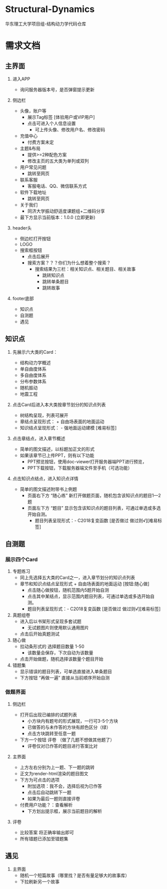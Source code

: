 # Structural-Dynamics
 华东理工大学项目组-结构动力学代码仓库


# 需求文档

## 主界面
1. 进入APP 
    - 询问服务器版本号，是否弹窗提示更新
2. 侧边栏
    - 头像，账户等
        - 展示Tag标签 [体验用户或VIP用户]
        - 点击可进入个人信息设置
            - 可上传头像、修改用户名、修改密码
    - 充值中心
        - 付费方案未定
    - 主题&布局
        - 提供>=2种配色方案
        - 修改主页的五大类为单列或双列
    - 用户常见问题
        - 跳转至网页
    - 联系客服
        - 客服电话、QQ、微信联系方式
    - 软件下载地址
        - 跳转至网页
    - 关于我们
        - 同济大学振动舒适度课题组+二维码分享
    - 最下方显示当前版本：1.0.0 (立即更新)
3. header头
    - 侧边栏打开按钮
    - LOGO 
    - 搜索框按钮 
        - 点击后展开
        - 搜索方案？？？你们为什么想着整个搜索？
            - 搜索结果为三栏：相关知识点、相关题目、相关故事
                - 跳转知识点
                - 跳转单条题目
                - 跳转故事

4. footer底部
    - 知识点
    - 自测题
    - 遇见

## 知识点
1. 先展示六大类的Card：
    - 结构动力学概述
    - 单自由度体系
    - 多自由度体系
    - 分布参数体系
    - 随机振动
    - 地震工程

2. 点击Card后进入本大类按章节划分的知识点列表  
    - 树结构呈现，列表可展开
    - 章结点呈现形式：  + 自由场表面的地面运动 
    - 知识结点呈现形式： - 强地面运动建模    [难易标签] 

3. 点击章结点，进入章节概述
    - 简单的图文描述，以标题加正文的形式  
    - 如果该章节已上传PPT，则有以下功能
        - PPT预览按钮，使用doc-viewer打开服务器端PPT进行预览，
        - PPT下载按钮，下载服务器端文件至手机（可选功能）

4. 点击知识点结点，进入知识点详情
    - 简单的图文描述附带书上例题
        - 页面右下方 “随心练” 新打开做题页面，随机包含该知识点的题目1—2题
        - 页面左下方 “题目” 显示包含该知识点的题目列表，可通过单选或多选开始自测。
            - 题目列表呈现形式：- C2018复变函数  [是否做过 做过则√][难易标签]

## 自测题
### 展示四个Card
1. 专题练习
    - 同上先选择五大类的Card之一，进入章节划分的知识点列表
    - 章节和知识点结点呈现形式 + 自由场表面的地面运动  [按钮:随心做]
        - 点击随心做按钮，随机范围内5题开始自测
        - 点击其中某结点，显示范围内题目列表，可通过单选或多选开始自测。
        - 题目列表呈现形式：- C2018复变函数  [是否做过 做过则√][难易标签]
2. 真题组卷
    - 进入后以书架形式呈现多套试题 
        - 无试题图片则使用默认通用图片
    - 点击后开始真题测试
3. 随心做
    - 拉动条形式的 选择题目数量 1-50
        - 该数量会保存，下次自动为该数量
    - 点击开始做题，随机选择该数量个题目开始
4. 错题集
    - 显示错误的题目列表，可单选直接进入单条题目
    - 下方按钮 “再做一遍” 直接从当前顺序开始自测
### 做题界面
1. 侧边栏
    - 打开后出现已编排的试题列表
        - 小方块内有题号的形式展现，一行可3-5个方块
        - 已做答的与未作答的方块有颜色区分（绿）
        - 点击方块跳转至任意一题
    - 下方一个按钮 评卷 （做了几题不想做其他题了）
        - 评卷仅对已作答的题目进行答案比对

2. 主界面
    - 上方左右分别为上一题、下一题的跳转
    - 正文为render-html渲染的题目图文
    - 下方为可点击的选项
        - 附加选项：我不会，选择后视为已作答
        - 点击后自动跳转下一题
        - 如果为最后一题则直接评卷
    - 付费用户功能？：查看解析
        - 下方划出提示框，展示当前题目的解析
3. 评卷
    - 比较答案 将正确率输出即可
    - 所有错题已添加至错题集

## 遇见 
1. 主界面
    - 随机一个短篇故事（哪里找？是否有量足够大的故事库）
    - 下拉刷新另一个故事